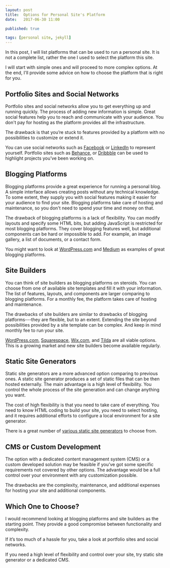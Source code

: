 ```yaml
---
layout: post
title:  Options for Personal Site's Platform
date:   2017-06-30 11:00

published: true

tags: [personal site, jekyll]
---
```


In this post, I will list platforms that can be used to run a personal site. It is not a complete list, rather the one I used to select the platform this site.

I will start with simple ones and will proceed to more complex options. At the end, I'll provide some advice on how to choose the platform that is right for you.


## Portfolio Sites and Social Networks
Portfolio sites and social networks allow you to get everything up and running quickly. The process of adding new information is simple. Great social features help you to reach and communicate with your audience. You don't pay for hosting as the platform provides all the infrastructure.


The drawback is that you’re stuck to features provided by a platform with no possibilities to customize or extend it.


You can use social networks such as [Facebook](https://facebook.com) or [LinkedIn](https://linkedin.com) to represent yourself. Portfolio sites such as [Behance](https://behance.net), or [Dribbble](https://dribbble.com) can be used to highlight projects you’ve been working on.


## Blogging Platforms
Blogging platforms provide a great experience for running a personal blog. A simple interface allows creating posts without any technical knowledge. To some extent, they supply you with social features making it easier for your audience to find your site. Blogging platforms take care of hosting and maintenance, so you don't need to spend your time and money on that.


The drawback of blogging platforms is a lack of flexibility. You can modify layouts and specify some HTML bits, but adding JavaScript is restricted for most blogging platforms. They cover blogging features well, but additional components can be hard or impossible to add. For example, an image gallery, a list of documents, or a contact form. 


You might want to look at [WordPress.com](https://wordpress.com) and [Medium](https://medium.com) as examples of great blogging platforms.


## Site Builders
You can think of site builders as blogging platforms on steroids. You can choose from one of available site templates and fill it with your information. The list of features, layouts, and components are larger comparing to blogging platforms. For a monthly fee, the platform takes care of hosting and maintenance.


The drawbacks of site builders are similar to drawbacks of blogging platforms---they are flexible, but to an extent. Extending the site beyond possibilities provided by a site template can be complex. And keep in mind monthly fee to run your site.


[WordPress.com](https://wordpress.com/business), [Squarespace](https://squarespace.com), [Wix.com](https://wix.com), and [Tilda](https://tilda.cc) are all viable options. This is a growing market and new site builders become available regularly.


## Static Site Generators
Static site generators are a more advanced option comparing to previous ones. A static site generator produces a set of static files that can be then hosted externally. The main advantage is a high level of flexibility. You control the whole process of the site generation and can change anything you want.


The cost of high flexibility is that you need to take care of everything. You need to know HTML coding to build your site, you need to select hosting, and it requires additional efforts to configure a local environment for a site generator.


There is a great number of [various static site generators](https://www.staticgen.com/) to choose from.

## CMS or Custom Development
The option with a dedicated content management system (CMS) or a custom developed solution may be feasible if you’ve got some specific requirements not covered by other options. The advantage would be a full control over your environment with any customization possible.


The drawbacks are the complexity, maintenance, and additional expenses for hosting your site and additional components.


## Which One to Choose?
I would recommend looking at blogging platforms and site builders as the starting point. They provide a good compromise between functionality and complexity.


If it’s too much of a hassle for you, take a look at portfolio sites and social networks.


If you need a high level of flexibility and control over your site, try static site generator or a dedicated CMS.